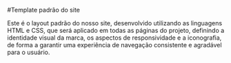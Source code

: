 #Template padrão do site

Este é o layout padrão do nosso site, desenvolvido utilizando as linguagens HTML e CSS, que será aplicado em todas as páginas do projeto, definindo a identidade visual da marca, os aspectos de responsividade e a iconografia, de forma a garantir uma experiência de navegação consistente e agradável para o usuário.
